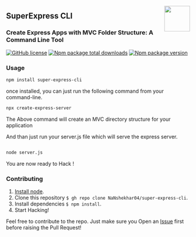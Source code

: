 <img align="right" src="https://user-images.githubusercontent.com/51878265/186825286-499db16b-5b95-488d-b6d5-09d44521b890.png" height="70px"> <h2>SuperExpress CLI</h2>
### Create Express Apps with MVC Folder Structure: A Command Line Tool
   
   [![GitHub license](https://img.shields.io/github/license/Naereen/StrapDown.js.svg)](https://github.com/Naereen/StrapDown.js/blob/master/LICENSE)
   [![Npm package total downloads](https://badgen.net/npm/dt/super-express-cli)](https://www.npmjs.com/package/super-express-cli)
   [![Npm package version](https://badgen.net/npm/v/super-express-cli)](https://www.npmjs.com/package/super-express-cli)
   
   

### Usage

```bash
npm install super-express-cli

```

once installed, you can just run the following command from your command-line.

```bash
npx create-express-server

```
The Above command will create an MVC directory structure for your application



And than just run your server.js file which will serve the express server.

```bash

node server.js

```

You are now ready to Hack !

### Contributing
1. [Install node](http://nodejs.org/#download).
2. Clone this repository `$ gh repo clone NaNshekhar04/super-express-cli`.
3. Install dependencies `$ npm install`.
4. Start Hacking!

Feel free to contribute to the repo. Just make sure you Open an [Issue](https://github.com/NaNshekhar04/super-express-cli/issues) first before raising the Pull Request!